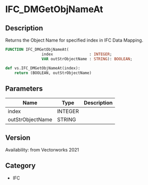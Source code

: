 # IFC_DMGetObjNameAt

## Description
Returns the Object Name for specified index in IFC Data Mapping.

```pascal
FUNCTION IFC_DMGetObjNameAt(
				index                : INTEGER;
				VAR outStrObjectName : STRING): BOOLEAN;
```

```python
def vs.IFC_DMGetObjNameAt(index):
    return (BOOLEAN, outStrObjectName)
```

## Parameters
|Name|Type|Description|
|---|---|---|
|index|INTEGER|   |
|outStrObjectName|STRING|   |

## Version
Availability: from Vectorworks 2021

## Category
* IFC

